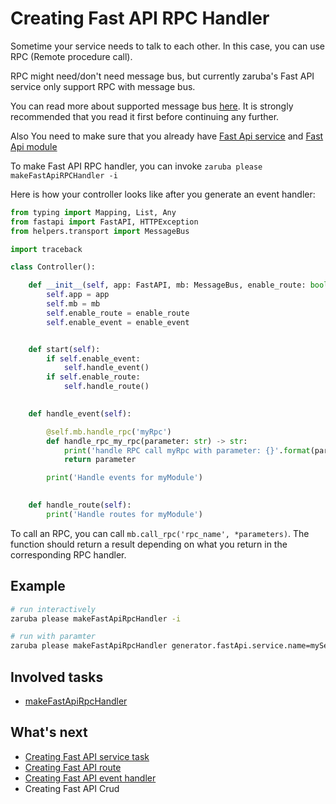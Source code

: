 # Creating Fast API RPC Handler

Sometime your service needs to talk to each other. In this case, you can use RPC (Remote procedure call).

RPC might need/don't need message bus, but currently zaruba's Fast API service only support RPC with message bus.

You can read more about supported message bus [here](fast-api-message-bus.md). It is strongly recommended that you read it first before continuing any further.

Also You need to make sure that you already have [Fast Api service](creating-fast-api-service.md) and [Fast Api module](creating-fast-api-module.md)

To make Fast API RPC handler, you can invoke `zaruba please makeFastApiRPCHandler -i`

Here is how your controller looks like after you generate an event handler:


```python
from typing import Mapping, List, Any
from fastapi import FastAPI, HTTPException
from helpers.transport import MessageBus

import traceback

class Controller():

    def __init__(self, app: FastAPI, mb: MessageBus, enable_route: bool, enable_event: bool):
        self.app = app
        self.mb = mb
        self.enable_route = enable_route
        self.enable_event = enable_event


    def start(self):
        if self.enable_event:
            self.handle_event()
        if self.enable_route:
            self.handle_route()
    

    def handle_event(self):

        @self.mb.handle_rpc('myRpc')
        def handle_rpc_my_rpc(parameter: str) -> str:
            print('handle RPC call myRpc with parameter: {}'.format(parameter))
            return parameter

        print('Handle events for myModule')
    

    def handle_route(self):
        print('Handle routes for myModule')

```

To call an RPC, you can call `mb.call_rpc('rpc_name', *parameters)`. The function should return a result depending on what you return in the corresponding RPC handler.


## Example

```sh
# run interactively
zaruba please makeFastApiRpcHandler -i

# run with paramter
zaruba please makeFastApiRpcHandler generator.fastApi.service.name=myService generator.fastApi.module.name=myModule generator.fastApi.rpc.name=myRpc
```

## Involved tasks

* [makeFastApiRpcHandler](tasks/makeFastApiRpcHandler.md)


## What's next

* [Creating Fast API service task](creating-fast-api-service-task.md)
* [Creating Fast API route](creating-fast-api-route.md)
* [Creating Fast API event handler](creating-fast-api-event-handler.md)
* Creating Fast API Crud